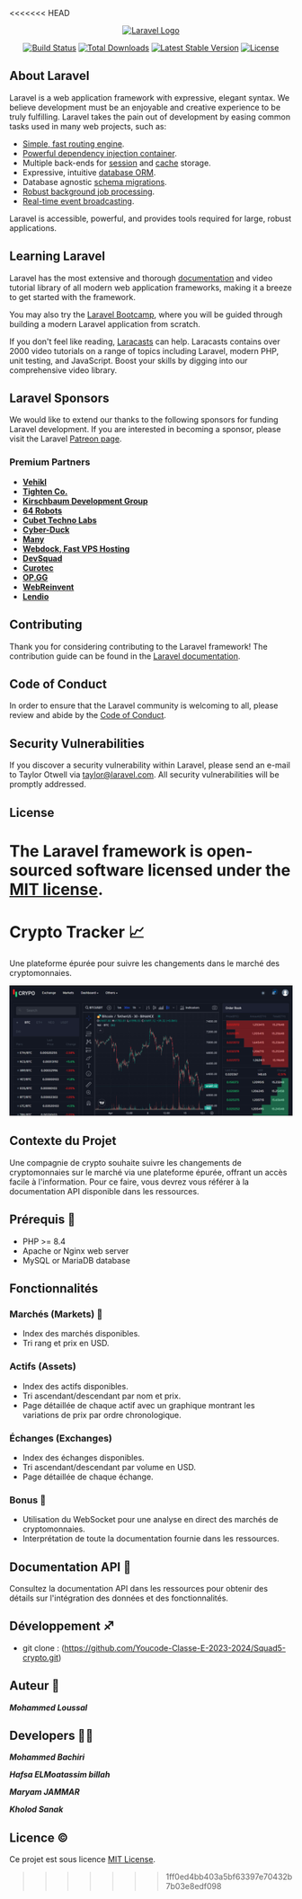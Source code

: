 <<<<<<< HEAD
<p align="center"><a href="https://laravel.com" target="_blank"><img src="https://raw.githubusercontent.com/laravel/art/master/logo-lockup/5%20SVG/2%20CMYK/1%20Full%20Color/laravel-logolockup-cmyk-red.svg" width="400" alt="Laravel Logo"></a></p>

<p align="center">
<a href="https://github.com/laravel/framework/actions"><img src="https://github.com/laravel/framework/workflows/tests/badge.svg" alt="Build Status"></a>
<a href="https://packagist.org/packages/laravel/framework"><img src="https://img.shields.io/packagist/dt/laravel/framework" alt="Total Downloads"></a>
<a href="https://packagist.org/packages/laravel/framework"><img src="https://img.shields.io/packagist/v/laravel/framework" alt="Latest Stable Version"></a>
<a href="https://packagist.org/packages/laravel/framework"><img src="https://img.shields.io/packagist/l/laravel/framework" alt="License"></a>
</p>

## About Laravel

Laravel is a web application framework with expressive, elegant syntax. We believe development must be an enjoyable and creative experience to be truly fulfilling. Laravel takes the pain out of development by easing common tasks used in many web projects, such as:

- [Simple, fast routing engine](https://laravel.com/docs/routing).
- [Powerful dependency injection container](https://laravel.com/docs/container).
- Multiple back-ends for [session](https://laravel.com/docs/session) and [cache](https://laravel.com/docs/cache) storage.
- Expressive, intuitive [database ORM](https://laravel.com/docs/eloquent).
- Database agnostic [schema migrations](https://laravel.com/docs/migrations).
- [Robust background job processing](https://laravel.com/docs/queues).
- [Real-time event broadcasting](https://laravel.com/docs/broadcasting).

Laravel is accessible, powerful, and provides tools required for large, robust applications.

## Learning Laravel

Laravel has the most extensive and thorough [documentation](https://laravel.com/docs) and video tutorial library of all modern web application frameworks, making it a breeze to get started with the framework.

You may also try the [Laravel Bootcamp](https://bootcamp.laravel.com), where you will be guided through building a modern Laravel application from scratch.

If you don't feel like reading, [Laracasts](https://laracasts.com) can help. Laracasts contains over 2000 video tutorials on a range of topics including Laravel, modern PHP, unit testing, and JavaScript. Boost your skills by digging into our comprehensive video library.

## Laravel Sponsors

We would like to extend our thanks to the following sponsors for funding Laravel development. If you are interested in becoming a sponsor, please visit the Laravel [Patreon page](https://patreon.com/taylorotwell).

### Premium Partners

- **[Vehikl](https://vehikl.com/)**
- **[Tighten Co.](https://tighten.co)**
- **[Kirschbaum Development Group](https://kirschbaumdevelopment.com)**
- **[64 Robots](https://64robots.com)**
- **[Cubet Techno Labs](https://cubettech.com)**
- **[Cyber-Duck](https://cyber-duck.co.uk)**
- **[Many](https://www.many.co.uk)**
- **[Webdock, Fast VPS Hosting](https://www.webdock.io/en)**
- **[DevSquad](https://devsquad.com)**
- **[Curotec](https://www.curotec.com/services/technologies/laravel/)**
- **[OP.GG](https://op.gg)**
- **[WebReinvent](https://webreinvent.com/?utm_source=laravel&utm_medium=github&utm_campaign=patreon-sponsors)**
- **[Lendio](https://lendio.com)**

## Contributing

Thank you for considering contributing to the Laravel framework! The contribution guide can be found in the [Laravel documentation](https://laravel.com/docs/contributions).

## Code of Conduct

In order to ensure that the Laravel community is welcoming to all, please review and abide by the [Code of Conduct](https://laravel.com/docs/contributions#code-of-conduct).

## Security Vulnerabilities

If you discover a security vulnerability within Laravel, please send an e-mail to Taylor Otwell via [taylor@laravel.com](mailto:taylor@laravel.com). All security vulnerabilities will be promptly addressed.

## License

The Laravel framework is open-sourced software licensed under the [MIT license](https://opensource.org/licenses/MIT).
=======
# Crypto Tracker 📈

Une plateforme épurée pour suivre les changements dans le marché des cryptomonnaies.

![Crypto Tracker Logo](capp/res/frontPage.png)

## Contexte du Projet

Une compagnie de crypto souhaite suivre les changements de cryptomonnaies sur le marché via une plateforme épurée, offrant un accès facile à l'information. Pour ce faire, vous devrez vous référer à la documentation API disponible dans les ressources.

## Prérequis :cop:

- PHP >= 8.4
- Apache or Nginx web server
- MySQL or MariaDB database

## Fonctionnalités 

### Marchés (Markets) 💱

- Index des marchés disponibles.
- Tri rang et prix en USD.

### Actifs (Assets) 

- Index des actifs disponibles.
- Tri ascendant/descendant par nom et prix.
- Page détaillée de chaque actif avec un graphique montrant les variations de prix par ordre chronologique.

### Échanges (Exchanges)

- Index des échanges disponibles.
- Tri ascendant/descendant par volume en USD.
- Page détaillée de chaque échange.

### Bonus 🎱

- Utilisation du WebSocket pour une analyse en direct des marchés de cryptomonnaies.
- Interprétation de toute la documentation fournie dans les ressources.

## Documentation API 🌉

Consultez la documentation API dans les ressources pour obtenir des détails sur l'intégration des données et des fonctionnalités.

## Développement ♐

- git clone :
     (https://github.com/Youcode-Classe-E-2023-2024/Squad5-crypto.git)
## Auteur 🦸

***Mohammed Loussal***

## Developers 👨‍💻

***Mohammed Bachiri***

***Hafsa ELMoatassim billah***

***Maryam JAMMAR***

***Kholod Sanak***

## Licence ©️

Ce projet est sous licence [MIT License](LICENSE).
>>>>>>> 1ff0ed4bb403a5bf63397e70432b7b03e8edf098
